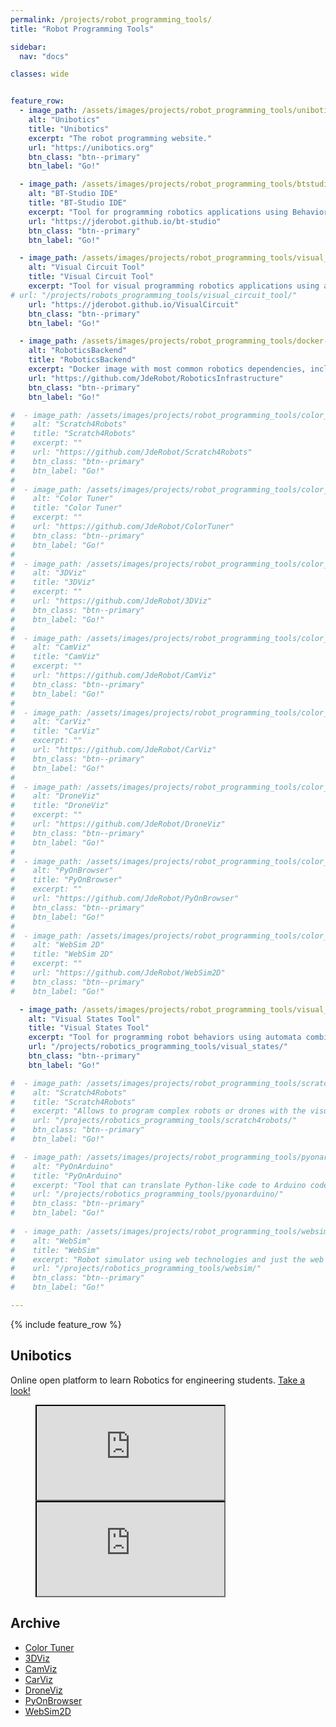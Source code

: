 ```yaml
---
permalink: /projects/robot_programming_tools/
title: "Robot Programming Tools"

sidebar:
  nav: "docs"

classes: wide


feature_row:
  - image_path: /assets/images/projects/robot_programming_tools/unibotics.png
    alt: "Unibotics"
    title: "Unibotics"
    excerpt: "The robot programming website."
    url: "https://unibotics.org"
    btn_class: "btn--primary"
    btn_label: "Go!"

  - image_path: /assets/images/projects/robot_programming_tools/btstudio-followperson.png
    alt: "BT-Studio IDE"
    title: "BT-Studio IDE"
    excerpt: "Tool for programming robotics applications using Behavior Trees."
    url: "https://jderobot.github.io/bt-studio"
    btn_class: "btn--primary"
    btn_label: "Go!"

  - image_path: /assets/images/projects/robot_programming_tools/visual_circuit.png
    alt: "Visual Circuit Tool"
    title: "Visual Circuit Tool"
    excerpt: "Tool for visual programming robotics applications using a digital electronics language and abstractions (blocks, wires...)."
# url: "/projects/robots_programming_tools/visual_circuit_tool/"
    url: "https://jderobot.github.io/VisualCircuit"
    btn_class: "btn--primary"
    btn_label: "Go!"

  - image_path: /assets/images/projects/robot_programming_tools/docker-ros.png
    alt: "RoboticsBackend"
    title: "RoboticsBackend"
    excerpt: "Docker image with most common robotics dependencies, including ROS and Gazebo, for dockerized development and execution of robotics applications."
    url: "https://github.com/JdeRobot/RoboticsInfrastructure"
    btn_class: "btn--primary"
    btn_label: "Go!"

#  - image_path: /assets/images/projects/robot_programming_tools/color_tuner.png
#    alt: "Scratch4Robots"
#    title: "Scratch4Robots"
#    excerpt: ""
#    url: "https://github.com/JdeRobot/Scratch4Robots"
#    btn_class: "btn--primary"
#    btn_label: "Go!"
#
#  - image_path: /assets/images/projects/robot_programming_tools/color_tuner.png
#    alt: "Color Tuner"
#    title: "Color Tuner"
#    excerpt: ""
#    url: "https://github.com/JdeRobot/ColorTuner"
#    btn_class: "btn--primary"
#    btn_label: "Go!"
#
#  - image_path: /assets/images/projects/robot_programming_tools/color_tuner.png
#    alt: "3DViz"
#    title: "3DViz"
#    excerpt: ""
#    url: "https://github.com/JdeRobot/3DViz"
#    btn_class: "btn--primary"
#    btn_label: "Go!"
#
#  - image_path: /assets/images/projects/robot_programming_tools/color_tuner.png
#    alt: "CamViz"
#    title: "CamViz"
#    excerpt: ""
#    url: "https://github.com/JdeRobot/CamViz"
#    btn_class: "btn--primary"
#    btn_label: "Go!" 
#  
#  - image_path: /assets/images/projects/robot_programming_tools/color_tuner.png
#    alt: "CarViz"
#    title: "CarViz"
#    excerpt: ""
#    url: "https://github.com/JdeRobot/CarViz"
#    btn_class: "btn--primary"
#    btn_label: "Go!"
#
#  - image_path: /assets/images/projects/robot_programming_tools/color_tuner.png
#    alt: "DroneViz"
#    title: "DroneViz"
#    excerpt: ""
#    url: "https://github.com/JdeRobot/DroneViz"
#    btn_class: "btn--primary"
#    btn_label: "Go!"
#
#  - image_path: /assets/images/projects/robot_programming_tools/color_tuner.png
#    alt: "PyOnBrowser"
#    title: "PyOnBrowser"
#    excerpt: ""
#    url: "https://github.com/JdeRobot/PyOnBrowser"
#    btn_class: "btn--primary"
#    btn_label: "Go!"
#
#  - image_path: /assets/images/projects/robot_programming_tools/color_tuner.png
#    alt: "WebSim 2D"
#    title: "WebSim 2D"
#    excerpt: ""
#    url: "https://github.com/JdeRobot/WebSim2D"
#    btn_class: "btn--primary"
#    btn_label: "Go!"

  - image_path: /assets/images/projects/robot_programming_tools/visual_states.png
    alt: "Visual States Tool"
    title: "Visual States Tool"
    excerpt: "Tool for programming robot behaviors using automata combines graphical and text language."
    url: "/projects/robotics_programming_tools/visual_states/"
    btn_class: "btn--primary"
    btn_label: "Go!"

#  - image_path: /assets/images/projects/robot_programming_tools/scratch4robots.jpg
#    alt: "Scratch4Robots"
#    title: "Scratch4Robots"
#    excerpt: "Allows to program complex robots or drones with the visual language Scratch."
#    url: "/projects/robotics_programming_tools/scratch4robots/"
#    btn_class: "btn--primary"
#    btn_label: "Go!"

#  - image_path: /assets/images/projects/robot_programming_tools/pyonarduino.png
#    alt: "PyOnArduino"
#    title: "PyOnArduino"
#    excerpt: "Tool that can translate Python-like code to Arduino code for educational robot."
#    url: "/projects/robotics_programming_tools/pyonarduino/"
#    btn_class: "btn--primary"
#    btn_label: "Go!" 
  
#  - image_path: /assets/images/projects/robot_programming_tools/websim_2D.png
#    alt: "WebSim"
#    title: "WebSim"
#    excerpt: "Robot simulator using web technologies and just the web browser. Written in JavaScript."
#    url: "/projects/robotics_programming_tools/websim/"
#    btn_class: "btn--primary"
#    btn_label: "Go!"

---
```





{% include feature_row %}


## Unibotics 

Online open platform to learn Robotics for engineering students. [Take a look!](https://www.youtube.com/channel/UCS9IvIytJNqQqImT99g-d6g/videos)

<!--
{% include youtubePlayer.html id=page.youtubeId3 %}
-->

<figure class="half">
    <a href=""><iframe src="https://www.youtube.com/embed/eFJBP8mY5VU"></iframe></a>
    <a href=""><iframe src="https://www.youtube.com/embed/z_vA4nvi-cY"></iframe></a>
</figure>


## Archive

- [Color Tuner](https://github.com/JdeRobot/ColorTuner")
- [3DViz](https://github.com/JdeRobot/3DViz")
- [CamViz](https://github.com/JdeRobot/CamViz")
- [CarViz](https://github.com/JdeRobot/CarViz")
- [DroneViz](https://github.com/JdeRobot/DroneViz")
- [PyOnBrowser](https://github.com/JdeRobot/PyOnBrowser")
- [WebSim2D](https://github.com/JdeRobot/WebSim2D")